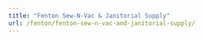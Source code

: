 ```yaml
---
title: "Fenton Sew-N-Vac & Janitorial Supply"
url: /fenton/fenton-sew-n-vac-and-janitorial-supply/
---
```

